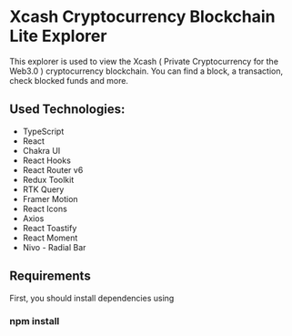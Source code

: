 # Xcash Cryptocurrency Blockchain Lite Explorer 

This explorer is used to view the Xcash ( Private Cryptocurrency for the Web3.0 ) cryptocurrency blockchain. You can find a block, a transaction, check blocked funds and more.

## Used Technologies:

- TypeScript
- React
- Chakra UI
- React Hooks
- React Router v6
- Redux Toolkit
- RTK Query
- Framer Motion
- React Icons
- Axios
- React Toastify
- React Moment
- Nivo - Radial Bar


## Requirements

First, you should install dependencies using 
### npm install


